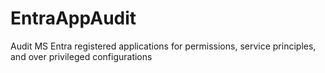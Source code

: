 # EntraAppAudit
Audit MS Entra registered applications for permissions, service principles, and over privileged configurations
